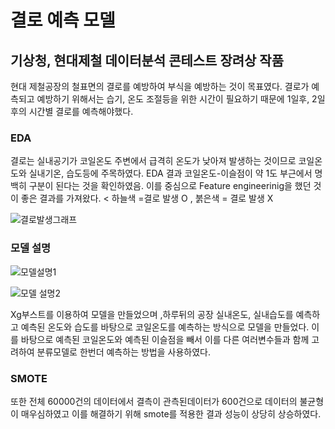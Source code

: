 # 결로 예측 모델 
## 기상청, 현대제철 데이터분석 콘테스트 장려상 작품

현대 제철공장의 철표면의 결로를 예방하여 부식을 예방하는 것이 목표였다. 결로가 예측되고 예방하기 위해서는 
습기, 온도 조절등을 위한 시간이 필요하기 때문에 1일후, 2일 후의 시간별 결로를 예측해야했다.

### EDA
 결로는 실내공기가 코일온도 주변에서 급격히 온도가 낮아져 발생하는 것이므로 코일온도와 실내기온, 습도등에 주목하였다.
EDA 결과 코일온도-이슬점이 약 1도 부근에서 명백히 구분이 된다는 것을  확인하였음. 이를 중심으로  Feature engineerinig을 
했던 것이 좋은 결과를 가져왔다. < 하늘색 =결로 발생 O , 붉은색 = 결로 발생 X

![결로발생그래프](https://user-images.githubusercontent.com/59354220/92688150-d21d1300-f377-11ea-8baa-352df3273d52.png)

### 모델 설명

![모델설명1](https://user-images.githubusercontent.com/59354220/94253060-b90f8700-ff5f-11ea-85cb-e846427568a1.png)

![모델 설명2](https://user-images.githubusercontent.com/59354220/94253091-c2005880-ff5f-11ea-9121-be986312cc0a.png)

 Xg부스트를 이용하여 모델을 만들었으며 ,하루뒤의 공장 실내온도, 실내습도를 예측하고 예측된 온도와 습도를 바탕으로
코일온도를 예측하는 방식으로 모델을 만들었다. 이를 바탕으로 예측된 코일온도와 예측된 이슬점을 빼서 이를 다른 여러변수들과
함께 고려하여 분류모델로 한번더 예측하는 방법을 사용하였다.

###  SMOTE
또한 전체 60000건의 데이터에서 결측이 관측된데이터가 600건으로 데이터의 불균형이 매우심하였고 이를 해결하기 위해
smote를 적용한 결과 성능이 상당히 상승하였다.




